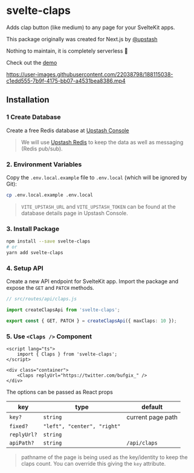 # svelte-claps

Adds clap button (like medium) to any page for your SvelteKit apps.

This package originally was created for Next.js by [@upstash](https://github.com/upstash/claps)

Nothing to maintain, it is completely serverless 💯

Check out the [demo](https://www.farukoruc.com/claps-demo)






https://user-images.githubusercontent.com/22038798/188115038-c1edd555-7b9f-4175-bb07-a4531bea8386.mp4





## Installation

### 1 Create Database

Create a free Redis database at [Upstash Console](https://console.upstash.com)

> We will use [Upstash Redis](https://upstash.com) to keep the data as well as
> messaging (Redis pub/sub).

### 2. Environment Variables

Copy the `.env.local.example` file to `.env.local` (which will be ignored by
Git):

```bash
cp .env.local.example .env.local
```

> `VITE_UPSTASH_URL` and `VITE_UPSTASH_TOKEN` can be found at the
> database details page in Upstash Console.

### 3. Install Package

```bash
npm install --save svelte-claps
# or
yarn add svelte-claps
```

### 4. Setup API

Create a new API endpoint for SvelteKit app. Import the package and expose the
`GET` and `PATCH` methods.

```ts
// src/routes/api/claps.js

import createClapsApi from 'svelte-claps';

export const { GET, PATCH } = createClapsApi({ maxClaps: 10 });
```

### 5. Use `<Claps />` Component

```svelte
<script lang="ts">
	import { Claps } from 'svelte-claps';
</script>

<div class="container">
	<Claps replyUrl="https://twitter.com/bufgix_" />
</div>

```

The options can be passed as React props

| key           | type                        | default           |
| ------------- | --------------------------- |-------------------|
| `key?`        | `string`                    | current page path |
| `fixed?`      | `"left", "center", "right"` |                   |
| `replyUrl?`   | `string`                    |                   |
| `apiPath?`    | `string`                    | `/api/claps`      |

> pathname of the page is being used as the key/identity to keep the claps count. You
> can override this giving the `key` attribute.

